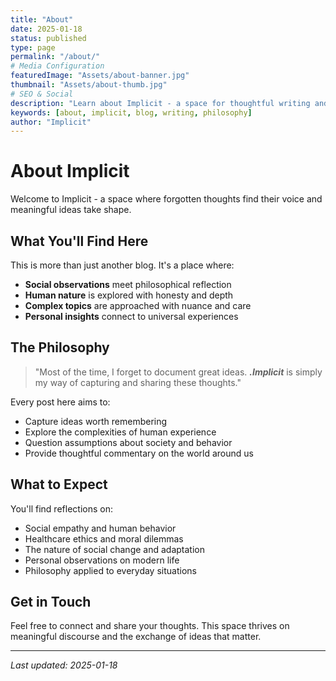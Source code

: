 ```yaml
---
title: "About"
date: 2025-01-18
status: published
type: page
permalink: "/about/"
# Media Configuration
featuredImage: "Assets/about-banner.jpg"
thumbnail: "Assets/about-thumb.jpg"
# SEO & Social
description: "Learn about Implicit - a space for thoughtful writing and meaningful conversations"
keywords: [about, implicit, blog, writing, philosophy]
author: "Implicit"
---
```


# About Implicit

Welcome to Implicit - a space where forgotten thoughts find their voice and meaningful ideas take shape.

## What You'll Find Here

This is more than just another blog. It's a place where:

- **Social observations** meet philosophical reflection
- **Human nature** is explored with honesty and depth
- **Complex topics** are approached with nuance and care
- **Personal insights** connect to universal experiences

## The Philosophy

> "Most of the time, I forget to document great ideas. _**.Implicit**_ is simply my way of capturing and sharing these thoughts."

Every post here aims to:
- Capture ideas worth remembering
- Explore the complexities of human experience
- Question assumptions about society and behavior
- Provide thoughtful commentary on the world around us

## What to Expect

You'll find reflections on:
- Social empathy and human behavior
- Healthcare ethics and moral dilemmas
- The nature of social change and adaptation
- Personal observations on modern life
- Philosophy applied to everyday situations

## Get in Touch

Feel free to connect and share your thoughts. This space thrives on meaningful discourse and the exchange of ideas that matter.

---

*Last updated: 2025-01-18*